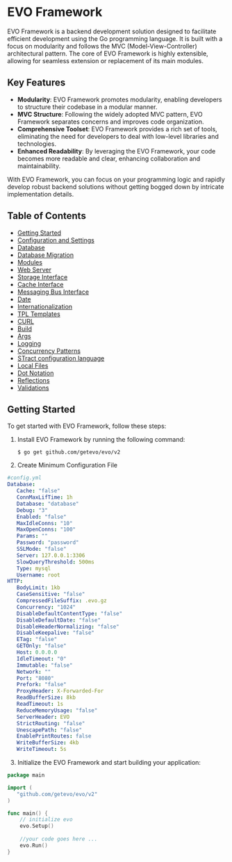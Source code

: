 # EVO Framework

EVO Framework is a backend development solution designed to facilitate efficient development using the Go programming language. It is built with a focus on modularity and follows the MVC (Model-View-Controller) architectural pattern. The core of EVO Framework is highly extensible, allowing for seamless extension or replacement of its main modules.

## Key Features

- **Modularity**: EVO Framework promotes modularity, enabling developers to structure their codebase in a modular manner.
- **MVC Structure**: Following the widely adopted MVC pattern, EVO Framework separates concerns and improves code organization.
- **Comprehensive Toolset**: EVO Framework provides a rich set of tools, eliminating the need for developers to deal with low-level libraries and technologies.
- **Enhanced Readability**: By leveraging the EVO Framework, your code becomes more readable and clear, enhancing collaboration and maintainability.

With EVO Framework, you can focus on your programming logic and rapidly develop robust backend solutions without getting bogged down by intricate implementation details.

## Table of Contents
- [Getting Started](#getting-started)
- [Configuration and Settings](docs/configuration.md)
- [Database](docs/database.md)
- [Database Migration](docs/migration.md)
- [Modules](storage_interface.md)
- [Web Server](docs/webserver.md)
- [Storage Interface](storage_interface.md)
- [Cache Interface](cache_interface.md)
- [Messaging Bus Interface](cache_interface.md)
- [Date](storage_interface.md)
- [Internationalization](storage_interface.md)
- [TPL Templates](docs/tpl.md)
- [CURL](docs/curl.md)
- [Build](docs/build.md)
- [Args](docs/args.md)
- [Logging](docs/log.md)
- [Concurrency Patterns](storage_interface.md)
- [STract configuration language](storage_interface.md)
- [Local Files](storage_interface.md)
- [Dot Notation](docs/dot.md)
- [Reflections](docs/reflections.md)
- [Validations](docs/validation.md)

## Getting Started

To get started with EVO Framework, follow these steps:

1. Install EVO Framework by running the following command:
   ```shell
   $ go get github.com/getevo/evo/v2
   ```
2. Create Minimum Configuration File
```yaml
#config.yml
Database:
   Cache: "false"
   ConnMaxLifTime: 1h
   Database: "database"
   Debug: "3"
   Enabled: "false"
   MaxIdleConns: "10"
   MaxOpenConns: "100"
   Params: ""
   Password: "password"
   SSLMode: "false"
   Server: 127.0.0.1:3306
   SlowQueryThreshold: 500ms
   Type: mysql
   Username: root
HTTP:
   BodyLimit: 1kb
   CaseSensitive: "false"
   CompressedFileSuffix: .evo.gz
   Concurrency: "1024"
   DisableDefaultContentType: "false"
   DisableDefaultDate: "false"
   DisableHeaderNormalizing: "false"
   DisableKeepalive: "false"
   ETag: "false"
   GETOnly: "false"
   Host: 0.0.0.0
   IdleTimeout: "0"
   Immutable: "false"
   Network: ""
   Port: "8080"
   Prefork: "false"
   ProxyHeader: X-Forwarded-For
   ReadBufferSize: 8kb
   ReadTimeout: 1s
   ReduceMemoryUsage: "false"
   ServerHeader: EVO
   StrictRouting: "false"
   UnescapePath: "false"
   EnablePrintRoutes: false
   WriteBufferSize: 4kb
   WriteTimeout: 5s

```
3. Initialize the EVO Framework and start building your application:
```go
package main

import (
   "github.com/getevo/evo/v2"
)

func main() {
    // initialize evo
    evo.Setup()
	
    //your code goes here ...
    evo.Run()
}

```

